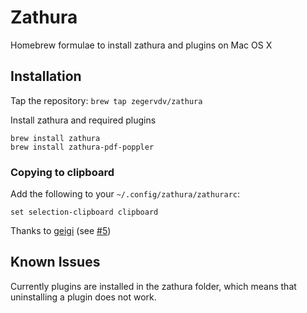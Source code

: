 # Zathura

Homebrew formulae to install zathura and plugins on Mac OS X

## Installation
Tap the repository:
```brew tap zegervdv/zathura```

Install zathura and required plugins
```
brew install zathura
brew install zathura-pdf-poppler
```

### Copying to clipboard
Add the following to your `~/.config/zathura/zathurarc`:
```
set selection-clipboard clipboard
```
Thanks to [geigi](https://github.com/geigi) (see [#5](https://github.com/zegervdv/homebrew-zathura/issues/5))

## Known Issues
Currently plugins are installed in the zathura folder, which means that uninstalling
a plugin does not work.

